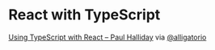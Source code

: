# React with TypeScript

[Using TypeScript with React – Paul Halliday](https://alligator.io/react/typescript-with-react) via [@alligatorio](https://twitter.com/alligatorio)
